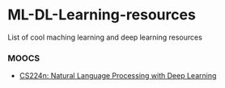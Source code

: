 # ML-DL-Learning-resources
List of cool maching learning and deep learning resources

### MOOCS
- [CS224n: Natural Language Processing with Deep Learning][1]

[1]: http://web.stanford.edu/class/cs224n/index.html
